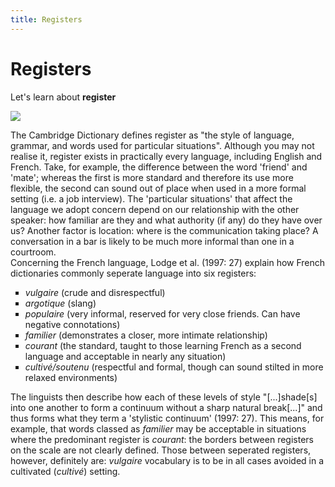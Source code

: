 ```yaml
---
title: Registers
---
```


<h1>Registers</h1>
<p>Let's learn about <strong>register</strong></p>
<p><img src="https://upload.wikimedia.org/wikipedia/commons/thumb/7/70/Bibliotekarien_konserverad_-_Skoklosters_slott_-_97136.tif/lossy-page1-440px-Bibliotekarien_konserverad_-_Skoklosters_slott_-_97136.tif.jpg" style="width:50% height:50%"></p>
<p>The Cambridge Dictionary defines register as "the style of language, grammar, and words used for particular situations". Although you may not realise it, register exists in practically every language, including English and French. Take, for example, the difference between the word 'friend' and 'mate'; whereas the first is more standard and therefore its use more flexible, the second can sound out of place when used in a more formal setting (i.e. a job interview). The 'particular situations' that affect the language we adopt concern depend on our relationship with the other speaker: how familiar are they and what authority (if any) do they have over us? Another factor is location: where is the communication taking place? A conversation in a bar is likely to be much more informal than one in a courtroom. 
<br>Concerning the French language, Lodge et al. (1997: 27) explain how French dictionaries commonly seperate language into six registers: </p>
<ul style="list-style-type: square;">
  <li><i>vulgaire</i> (crude and disrespectful)</li>
  <li><i>argotique</i> (slang)</li>
  <li><i>populaire</i> (very informal, reserved for very close friends. Can have negative connotations)</li>
  <li><i>familier</i> (demonstrates a closer, more intimate relationship)</li>
  <li><i>courant</i> (the standard, taught to those learning French as a second language and acceptable in nearly any situation)</li>
  <li><i>cultivé/soutenu</i> (respectful and formal, though can sound stilted in more relaxed environments)</li>
</ul>
<p>The linguists then describe how each of these levels of style "[...]shade[s] into one another to form a continuum without a sharp natural break[...]" and thus forms what they term a 'stylistic continuum' (1997: 27). This means, for example, that words classed as <i>familier</i> may be acceptable in situations where the predominant register is <i>courant</i>: the borders between registers on the scale are not clearly defined. Those between seperated registers, however, definitely are: <i>vulgaire</i> vocabulary is to be in all cases avoided in a cultivated (<i>cultivé</i>) setting. 

